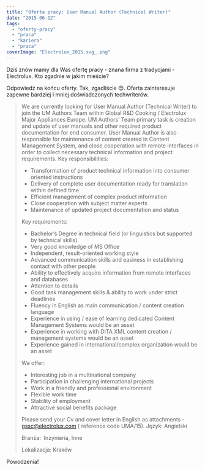 ```yaml
---
title: "Oferta pracy: User Manual Author (Technical Writer)"
date: "2015-06-12"
tags:
  - "oferty-pracy"
  - "praca"
  - "kariera"
  - "praca"
coverImage: "Electrolux_2015.svg_.png"
---
```


Dziś znów mamy dla Was ofertę pracy - znana firma z tradycjami - Electrolux. Kto
zgadnie w jakim mieście?

Odpowiedź na końcu oferty. Tak, zgadliście 😊. Oferta zainteresuje zapewne
bardziej i mniej doświadczonych techwriterów.

> We are currently looking for User Manual Author (Technical Writer) to join the
> UM Authors Team within Global R&D Cooking / Electrolux Major Appliances
> Europe. UM Authors’ Team primary task is creation and update of user manuals
> and other required product documentation for end consumer. User Manual Author
> is also responsible for maintenance of content created in Content Management
> System, and close cooperation with remote interfaces in order to collect
> necessary technical information and project requirements. Key
> responsibilities:
>
> - Transformation of product technical information into consumer oriented
>   instructions
> - Delivery of complete user documentation ready for translation within defined
>   time
> - Efficient management of complex product information
> - Close cooperation with subject matter experts
> - Maintenance of updated project documentation and status
>
> Key requirements:
>
> - Bachelor’s Degree in technical field (or linguistics but supported by
>   technical skills)
> - Very good knowledge of MS Office
> - Independent, result-oriented working style
> - Advanced communication skills and easiness in establishing contact with
>   other people
> - Ability to effectively acquire information from remote interfaces and
>   databases
> - Attention to details
> - Good task management skills & ability to work under strict deadlines
> - Fluency in English as main communication / content creation language
> - Experience in using / ease of learning dedicated Content Management Systems
>   would be an asset
> - Experience in working with DITA XML content creation / management systems
>   would be an asset
> - Experience gained in international/complex organization would be an asset
>
> We offer:
>
> - Interesting job in a multinational company
> - Participation in challenging international projects
> - Work in a friendly and professional environment
> - Flexible work time
> - Stability of employment
> - Attractive social benefits package
>
> Please send your Cv and cover letter in English as attachments -
> gssc@electrolux.com ( reference code UMA/15). Język: Angielski
>
> Branża:  Inżynieria, Inne
>
> Lokalizacja: Kraków

Powodzenia!
